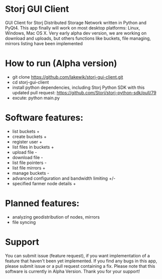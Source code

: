 # Storj GUI Client
GUI Client for Storj Distributed Storage Network written in Python and PyQt4. This app finally will work on most desktop platforms: Linux, Windows, Mac OS X. Very early alpha dev version, we are working on download and uploads, but others functions like buckets, file managing, mirrors listing have been implemented

# How to run (Alpha version)
- git clone https://github.com/lakewik/storj-gui-client.git
- cd storj-gui-client
- install python dependencies, including Storj Python SDK with this updated pull request: https://github.com/Storj/storj-python-sdk/pull/79
- excute: python main.py


# Software features:
- list buckets +
- create buckets +
- register user +
- list files in buckets +
- upload file -
- download file -
- list file pointers -
- list file mirrors +
- manage buckets -
- advanced configuration and bandwidth limiting +/-
- specified farmer node details +

# Planned features:
- analyzing geodistribution of nodes, mirrors
- file syncing

# Support
You can submit issue (feature request), if you want implementation of a feature that haven't been yet implemented. If you find any bugs in this app, please submit issue or a pull request containing a fix. Please note that this software is currently in Alpha Version. Thank you for your support!


